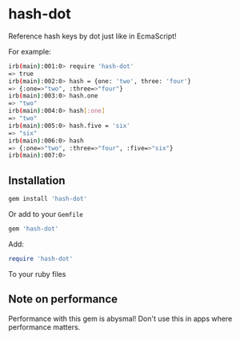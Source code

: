 # hash-dot

Reference hash keys by dot just like in EcmaScript!

For example:

```bash
irb(main):001:0> require 'hash-dot'
=> true
irb(main):002:0> hash = {one: 'two', three: 'four'}
=> {:one=>"two", :three=>"four"}
irb(main):003:0> hash.one
=> "two"
irb(main):004:0> hash[:one]
=> "two"
irb(main):005:0> hash.five = 'six'
=> "six"
irb(main):006:0> hash
=> {:one=>"two", :three=>"four", :five=>"six"}
irb(main):007:0>
```

## Installation

```bash
gem install 'hash-dot'
```

Or add to your `Gemfile`

```ruby
gem 'hash-dot'
```

Add:

```ruby
require 'hash-dot'
```

To your ruby files

## Note on performance

Performance with this gem is abysmal!  Don't use this in apps where performance matters.

